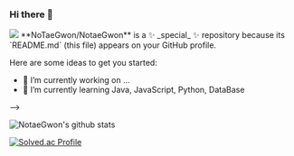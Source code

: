 ### Hi there 👋
<img src="https://capsule-render.vercel.app/api?type=waving&color=auto&height=300&section=header&text=Welcome!&fontSize=90&desc=This is NoTaeGwom githup" />
**NoTaeGwon/NotaeGwon** is a ✨ _special_ ✨ repository because its `README.md` (this file) appears on your GitHub profile.

Here are some ideas to get you started:

- 🔭 I’m currently working on ...
- 🌱 I’m currently learning Java, JavaScript, Python, DataBase

-->

![NotaeGwon's github stats](https://github-readme-stats.vercel.app/api?username=NotaeGwon&show_icons=true)

[![Solved.ac Profile](http://mazassumnida.wtf/api/v2/generate_badge?boj=tg0926)](https://solved.ac/tg0926/)
